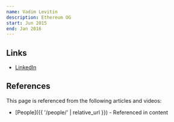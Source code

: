 ```yaml
---
name: Vadim Levitin
description: Ethereum OG
start: Jun 2015
end: Jan 2016
---
```


## Links
- [LinkedIn](https://www.linkedin.com/in/dr-vadim-levitin-0b70b644/)

## References

This page is referenced from the following articles and videos:

- [People]({{ '/people/' | relative_url }}) - Referenced in content